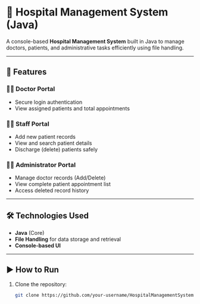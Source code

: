 # 🏥 Hospital Management System (Java)

A console-based **Hospital Management System** built in Java to manage doctors, patients, and administrative tasks efficiently using file handling.

---

## 🚀 Features

### 👨‍⚕️ Doctor Portal
- Secure login authentication
- View assigned patients and total appointments

### 👩‍💼 Staff Portal
- Add new patient records
- View and search patient details
- Discharge (delete) patients safely

### 🧑‍💻 Administrator Portal
- Manage doctor records (Add/Delete)
- View complete patient appointment list
- Access deleted record history

---

## 🛠 Technologies Used
- **Java** (Core)
- **File Handling** for data storage and retrieval
- **Console-based UI**

---

## ▶️ How to Run

1. Clone the repository:
   ```bash
   git clone https://github.com/your-username/HospitalManagementSystem.git
